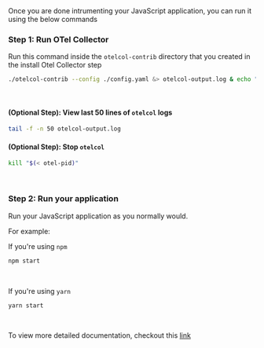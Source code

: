 &nbsp;

Once you are done intrumenting your JavaScript application, you can run it using the below commands
&nbsp;

### Step 1: Run OTel Collector
 Run this command inside the `otelcol-contrib` directory that you created in the install Otel Collector step

```bash
./otelcol-contrib --config ./config.yaml &> otelcol-output.log & echo "$!" > otel-pid
```
&nbsp;

#### (Optional Step): View last 50 lines of `otelcol` logs
```bash
tail -f -n 50 otelcol-output.log
```

#### (Optional Step): Stop `otelcol`
```bash
kill "$(< otel-pid)"
```
&nbsp;

### Step 2: Run your application
Run your JavaScript application as you normally would.

For example:

If you're using `npm`
```bash
npm start
```
&nbsp;

If you're using `yarn`
```bash
yarn start
``` 

&nbsp;

To view more detailed documentation, checkout this [link](https://signoz.io/docs/instrumentation/javascript/)